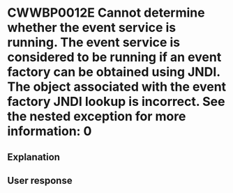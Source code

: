 # CWWBP0012E Cannot determine whether the event service is running. The event service is considered to be running if an event factory can be obtained using JNDI. The object associated with the event factory JNDI lookup is incorrect. See the nested exception for more information: 0

## Explanation

## User response